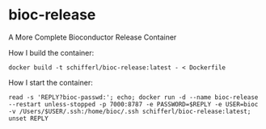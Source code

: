 # bioc-release
A More Complete Bioconductor Release Container

How I build the container:

```
docker build -t schifferl/bioc-release:latest - < Dockerfile
```

How I start the container:

```
read -s 'REPLY?bioc-passwd:'; echo; docker run -d --name bioc-release --restart unless-stopped -p 7000:8787 -e PASSWORD=$REPLY -e USER=bioc -v /Users/$USER/.ssh:/home/bioc/.ssh schifferl/bioc-release:latest; unset REPLY
```

